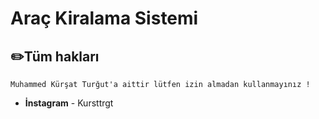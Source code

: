 # Araç Kiralama Sistemi




## :pencil2:Tüm hakları
    Muhammed Kürşat Turğut'a aittir lütfen izin almadan kullanmayınız !
* **İnstagram** - Kursttrgt 



